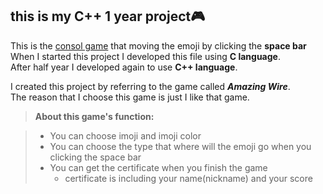 ## this is my C++ 1 year project:video_game:

This is the <u>consol game</u> that moving the emoji by clicking the **space bar** <br>
When I started this project I developed this file using **C language**.<br>
After half year I developed again to use **C++ language**.


I created this project by referring to the game called ***Amazing Wire***.  
The reason that I choose this game is just I like that game.

> **About this game's function:**

> - You can choose imoji and imoji color
> - You can choose the type that where will the emoji go when you clicking the space bar
> - You can get the certificate when you finish the game 
>    - certificate is including your name(nickname) and your score

